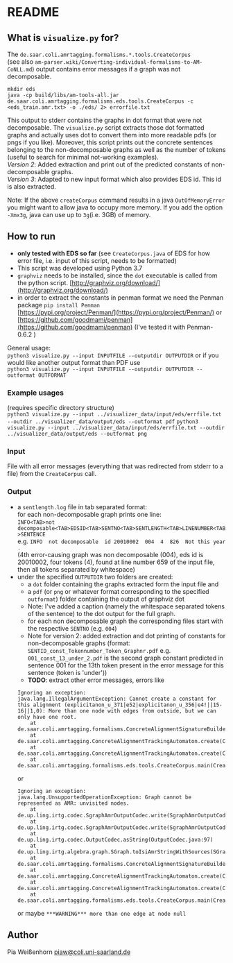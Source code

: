 # README 

## What is `visualize.py` for?
The `de.saar.coli.amrtagging.formalisms.*.tools.CreateCorpus`  
(see also `am-parser.wiki/Converting-individual-formalisms-to-AM-CoNLL.md`)
output contains error messages if a graph was not decomposable.
```
mkdir eds
java -cp build/libs/am-tools-all.jar de.saar.coli.amrtagging.formalisms.eds.tools.CreateCorpus -c <eds_train.amr.txt> -o ./eds/ 2> errorfile.txt
```
This output to stderr contains the graphs in dot format that were not 
decomposable. The `visualize.py` script extracts those dot formatted graphs and 
actually uses dot to convert them into more readable pdfs (or pngs if you like).
Moreover, this script prints out the concrete sentences belonging to the 
non-decomposable graphs as well as the number of tokens 
(useful to search for minimal not-working examples).  
*Version 2*: Added extraction and print out of the predicted constants of 
non-decomposable graphs.  
*Version 3*: Adapted to new input format which also provides EDS id. This id is
also extracted.  

Note: If the above `createCorpus` command results in a java `OutOfMemoryError`
you might want to allow java to occupy more memory.  If you add the option 
`-Xmx3g`, java can use up to `3g`(i.e. 3GB) of memory.


## How to run
- **only tested with EDS so far** (see `CreateCorpus.java` of EDS for how error
 file, i.e. input of this script, needs to be formatted)
- This script was developed using Python 3.7
- `graphviz` needs to be installed, since the `dot` executable is called 
from the python script. 
[http://graphviz.org/download/](http://graphviz.org/download/)
- in order to extract the constants in penman format we need the Penman package
  `pip install Penman`  
  [https://pypi.org/project/Penman/](https://pypi.org/project/Penman/) or 
  [https://github.com/goodmami/penman](https://github.com/goodmami/penman)
  (I've tested it with  Penman-0.6.2 )

General usage:  
`python3 visualize.py --input INPUTFILE --outputdir OUTPUTDIR`
or if you would like another output format than PDF use  
`python3 visualize.py --input INPUTFILE --outputdir OUTPUTDIR --outformat OUTFORMAT`


### Example usages
(requires specific directory structure)  
`python3 visualize.py --input ../visualizer_data/input/eds/errfile.txt --outdir ../visualizer_data/output/eds --outformat pdf`
`python3 visualize.py --input ../visualizer_data/input/eds/errfile.txt --outdir ../visualizer_data/output/eds --outformat png`


### Input
File with all error messages (everything that was redirected from stderr to
 a file) from the `CreateCorpus` call.

### Output
- a `sentlength.log` file in tab separated format:  
  for each non-decomposable graph prints one line:  
  `INFO<TAB>not decomposable<TAB>EDSID<TAB>SENTNO<TAB>SENTLENGTH<TAB>LINENUMBER<TAB>SENTENCE`  
  e.g. `INFO  not decomposable  id 20010002  004  4  826  Not this year .`  
  (4th error-causing graph was non decomposable (004), eds id is 20010002, four 
  tokens (4), found at line number 659 of the input file, then all tokens 
  separated by whitespace)
- under the specified `OUTPUTDIR` two folders are created: 
    - a `dot` folder  containing the graphs extracted form the input file and
    - a `pdf` (or `png` or whatever format corresponding to the 
    specified `outformat`) folder containing the output of graphviz dot
    - Note: I've added a caption (namely the whitespace separated tokens of the 
    sentence) to the dot output for the full graph.
    - for each non decomposable graph the corresponding files start with the 
    respective `SENTNO` (e.g. `004`)
    - Note for version 2: added extraction and dot printing of constants for 
    non-decomposable graphs 
    (format: `SENTID_const_Tokennumber_Token_Graphnr.pdf`
    e.g. `001_const_13_under_2.pdf` is the second graph constant predicted in 
    sentence 001 for the 13th token present in the error message for this 
    sentence (token is 'under'))
    - **TODO**: extract other error messages, errors like
    ```
    Ignoring an exception:
    java.lang.IllegalArgumentException: Cannot create a constant for this alignment (explicitanon_u_371|e52|explicitanon_u_356|e4!||15-16||1,0): More than one node with edges from outside, but we can only have one root.
        at de.saar.coli.amrtagging.formalisms.ConcreteAlignmentSignatureBuilder.getConstantsForAlignment(ConcreteAlignmentSignatureBuilder.java:292)
        at de.saar.coli.amrtagging.ConcreteAlignmentTrackingAutomaton.create(ConcreteAlignmentTrackingAutomaton.java:133)
        at de.saar.coli.amrtagging.ConcreteAlignmentTrackingAutomaton.create(ConcreteAlignmentTrackingAutomaton.java:109)
        at de.saar.coli.amrtagging.formalisms.eds.tools.CreateCorpus.main(CreateCorpus.java:129)
    ```
    or 
    ```
    Ignoring an exception:
    java.lang.UnsupportedOperationException: Graph cannot be represented as AMR: unvisited nodes.
        at de.up.ling.irtg.codec.SgraphAmrOutputCodec.write(SgraphAmrOutputCodec.java:63)
        at de.up.ling.irtg.codec.SgraphAmrOutputCodec.write(SgraphAmrOutputCodec.java:40)
        at de.up.ling.irtg.codec.OutputCodec.asString(OutputCodec.java:97)
        at de.up.ling.irtg.algebra.graph.SGraph.toIsiAmrStringWithSources(SGraph.java:626)
        at de.saar.coli.amrtagging.formalisms.ConcreteAlignmentSignatureBuilder.getConstantsForAlignment(ConcreteAlignmentSignatureBuilder.java:366)
        at de.saar.coli.amrtagging.ConcreteAlignmentTrackingAutomaton.create(ConcreteAlignmentTrackingAutomaton.java:133)
        at de.saar.coli.amrtagging.ConcreteAlignmentTrackingAutomaton.create(ConcreteAlignmentTrackingAutomaton.java:109)
        at de.saar.coli.amrtagging.formalisms.eds.tools.CreateCorpus.main(CreateCorpus.java:129)
    ```
    or maybe
    `***WARNING*** more than one edge at node null`


## Author
Pia Weißenhorn
piaw@coli.uni-saarland.de
